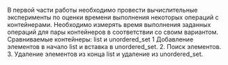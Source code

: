 В первой части работы необходимо провести вычислительные эксперименты по
оценки времени выполнения некоторых операций с контейнерами. Необходимо измерять
время выполнения заданных операций для пары контейнеров в соответствии со своим
вариантом. 
Сравниваемые контейнеры: list и unordered_set
1 Добавление элементов в начало list и вставка в
unordered_set.
2. Поиск элементов.
3. Удаление элементов из конца list и удаление из
unordered_set.
